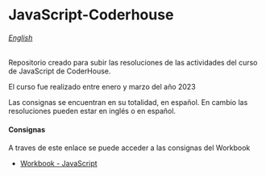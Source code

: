 # JavaScript-Coderhouse

###### [English](README.md)

Repositorio creado para subir las resoluciones de las actividades del curso de JavaScript de CoderHouse.

El curso fue realizado entre enero y marzo del año 2023

Las consignas se encuentran en su totalidad, en español. En cambio las resoluciones pueden estar en inglés o en español.

#### Consignas
A traves de este enlace se puede acceder a las consignas del Workbook
- [Workbook - JavaScript](https://docs.google.com/presentation/d/15lYYz6OUEKapm-_lxr3KcGVEo6yDy9jIXWyCXMFq7kU/edit?usp=share_link)
